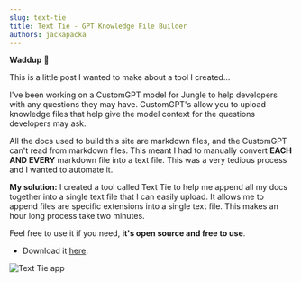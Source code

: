 ```yaml
---
slug: text-tie
title: Text Tie - GPT Knowledge File Builder
authors: jackapacka
---
```


**Waddup** 👋

This is a little post I wanted to make about a tool I created...

I've been working on a CustomGPT model for Jungle to help developers with any questions they may have. CustomGPT's allow
you to upload knowledge files that help give the model context for the questions developers may ask.

All the docs used to build this site are markdown files, and the CustomGPT can't read from markdown files. This meant I 
had to manually convert **EACH AND EVERY** markdown file into a text file. This was a very tedious process and I wanted 
to automate it.

**My solution:** I created a tool called Text Tie to help me append all my docs together into a single text file that I
can easily upload. It allows me to append files are specific extensions into a single text file. This makes an hour long
process take two minutes.

Feel free to use it if you need, **it's open source and free to use**.

- Download it [here](https://github.com/JackaPacka/Text-Tie/releases/tag/Release).

![Text Tie app](https://i.imgur.com/6JtGLyQ.png)
